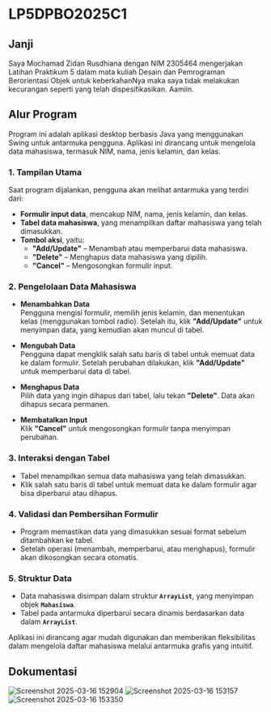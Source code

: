 # LP5DPBO2025C1

## Janji
Saya Mochamad Zidan Rusdhiana dengan NIM 2305464 mengerjakan Latihan Praktikum 5 dalam mata kuliah Desain dan Pemrograman Berorientasi Objek untuk keberkahanNya maka saya tidak melakukan kecurangan seperti yang telah dispesifikasikan. Aamiin.

## Alur Program  

Program ini adalah aplikasi desktop berbasis Java yang menggunakan Swing untuk antarmuka pengguna. Aplikasi ini dirancang untuk mengelola data mahasiswa, termasuk NIM, nama, jenis kelamin, dan kelas.  

### 1. Tampilan Utama  
Saat program dijalankan, pengguna akan melihat antarmuka yang terdiri dari:  
- **Formulir input data**, mencakup NIM, nama, jenis kelamin, dan kelas.  
- **Tabel data mahasiswa**, yang menampilkan daftar mahasiswa yang telah dimasukkan.  
- **Tombol aksi**, yaitu:  
  - **"Add/Update"** – Menambah atau memperbarui data mahasiswa.  
  - **"Delete"** – Menghapus data mahasiswa yang dipilih.  
  - **"Cancel"** – Mengosongkan formulir input.  

### 2. Pengelolaan Data Mahasiswa  
- **Menambahkan Data**  
  Pengguna mengisi formulir, memilih jenis kelamin, dan menentukan kelas (menggunakan tombol radio). Setelah itu, klik **"Add/Update"** untuk menyimpan data, yang kemudian akan muncul di tabel.  

- **Mengubah Data**  
  Pengguna dapat mengklik salah satu baris di tabel untuk memuat data ke dalam formulir. Setelah perubahan dilakukan, klik **"Add/Update"** untuk memperbarui data di tabel.  

- **Menghapus Data**  
  Pilih data yang ingin dihapus dari tabel, lalu tekan **"Delete"**. Data akan dihapus secara permanen.  

- **Membatalkan Input**  
  Klik **"Cancel"** untuk mengosongkan formulir tanpa menyimpan perubahan.  

### 3. Interaksi dengan Tabel  
- Tabel menampilkan semua data mahasiswa yang telah dimasukkan.  
- Klik salah satu baris di tabel untuk memuat data ke dalam formulir agar bisa diperbarui atau dihapus.  

### 4. Validasi dan Pembersihan Formulir  
- Program memastikan data yang dimasukkan sesuai format sebelum ditambahkan ke tabel.  
- Setelah operasi (menambah, memperbarui, atau menghapus), formulir akan dikosongkan secara otomatis.  

### 5. Struktur Data  
- Data mahasiswa disimpan dalam struktur **`ArrayList`**, yang menyimpan objek **`Mahasiswa`**.  
- Tabel pada antarmuka diperbarui secara dinamis berdasarkan data dalam **`ArrayList`**.  

Aplikasi ini dirancang agar mudah digunakan dan memberikan fleksibilitas dalam mengelola daftar mahasiswa melalui antarmuka grafis yang intuitif.  


## Dokumentasi
![Screenshot 2025-03-16 152904](https://github.com/user-attachments/assets/4e94b858-99b2-436f-930a-ac891c159dd3)
![Screenshot 2025-03-16 153157](https://github.com/user-attachments/assets/c3f5146c-a329-4eb2-9988-9c60b4e4e7d9)
![Screenshot 2025-03-16 153350](https://github.com/user-attachments/assets/4d50ed5d-1d40-42d4-a34e-85e4516cce44)

